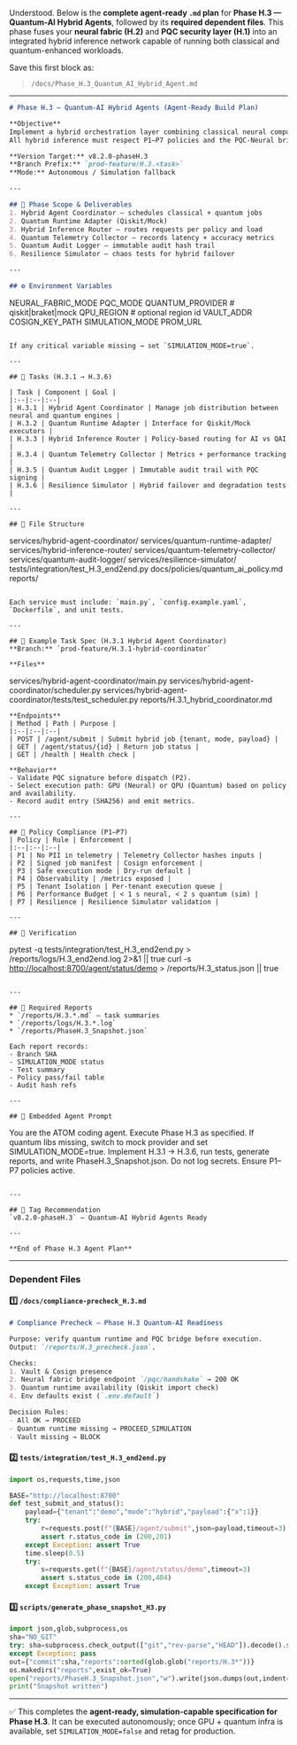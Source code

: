 Understood.
Below is the **complete agent-ready `.md` plan** for **Phase H.3 — Quantum-AI Hybrid Agents**, followed by its **required dependent files**.
This phase fuses your **neural fabric (H.2)** and **PQC security layer (H.1)** into an integrated hybrid inference network capable of running both classical and quantum-enhanced workloads.

Save this first block as:

> `/docs/Phase_H.3_Quantum_AI_Hybrid_Agent.md`

---

```markdown
# Phase H.3 — Quantum-AI Hybrid Agents (Agent-Ready Build Plan)

**Objective**  
Implement a hybrid orchestration layer combining classical neural compute (GPU/CPU) and quantum simulators (Qiskit or mock-QPU).  
All hybrid inference must respect P1–P7 policies and the PQC-Neural bridge from H.2.

**Version Target:** v8.2.0-phaseH.3  
**Branch Prefix:** `prod-feature/H.3.<task>`  
**Mode:** Autonomous / Simulation fallback  

---

## 🧭 Phase Scope & Deliverables
1. Hybrid Agent Coordinator — schedules classical + quantum jobs  
2. Quantum Runtime Adapter (Qiskit/Mock)  
3. Hybrid Inference Router — routes requests per policy and load  
4. Quantum Telemetry Collector — records latency + accuracy metrics  
5. Quantum Audit Logger — immutable audit hash trail  
6. Resilience Simulator — chaos tests for hybrid failover  

---

## ⚙️ Environment Variables
```

NEURAL_FABRIC_MODE
PQC_MODE
QUANTUM_PROVIDER       # qiskit|braket|mock
QPU_REGION             # optional region id
VAULT_ADDR
COSIGN_KEY_PATH
SIMULATION_MODE
PROM_URL

```

If any critical variable missing → set `SIMULATION_MODE=true`.

---

## 🧩 Tasks (H.3.1 → H.3.6)

| Task | Component | Goal |
|:--|:--|:--|
| H.3.1 | Hybrid Agent Coordinator | Manage job distribution between neural and quantum engines |
| H.3.2 | Quantum Runtime Adapter | Interface for Qiskit/Mock executors |
| H.3.3 | Hybrid Inference Router | Policy-based routing for AI vs QAI |
| H.3.4 | Quantum Telemetry Collector | Metrics + performance tracking |
| H.3.5 | Quantum Audit Logger | Immutable audit trail with PQC signing |
| H.3.6 | Resilience Simulator | Hybrid failover and degradation tests |

---

## 📁 File Structure
```

services/hybrid-agent-coordinator/
services/quantum-runtime-adapter/
services/hybrid-inference-router/
services/quantum-telemetry-collector/
services/quantum-audit-logger/
services/resilience-simulator/
tests/integration/test_H.3_end2end.py
docs/policies/quantum_ai_policy.md
reports/

```

Each service must include: `main.py`, `config.example.yaml`, `Dockerfile`, and unit tests.

---

## 🧱 Example Task Spec (H.3.1 Hybrid Agent Coordinator)
**Branch:** `prod-feature/H.3.1-hybrid-coordinator`  

**Files**
```

services/hybrid-agent-coordinator/main.py
services/hybrid-agent-coordinator/scheduler.py
services/hybrid-agent-coordinator/tests/test_scheduler.py
reports/H.3.1_hybrid_coordinator.md

```
**Endpoints**
| Method | Path | Purpose |
|:--|:--|:--|
| POST | /agent/submit | Submit hybrid job {tenant, mode, payload} |
| GET | /agent/status/{id} | Return job status |
| GET | /health | Health check |

**Behavior**
- Validate PQC signature before dispatch (P2).  
- Select execution path: GPU (Neural) or QPU (Quantum) based on policy and availability.  
- Record audit entry (SHA256) and emit metrics.

---

## 🧾 Policy Compliance (P1–P7)
| Policy | Rule | Enforcement |
|:--|:--|:--|
| P1 | No PII in telemetry | Telemetry Collector hashes inputs |
| P2 | Signed job manifest | Cosign enforcement |
| P3 | Safe execution mode | Dry-run default |
| P4 | Observability | /metrics exposed |
| P5 | Tenant Isolation | Per-tenant execution queue |
| P6 | Performance Budget | < 1 s neural, < 2 s quantum (sim) |
| P7 | Resilience | Resilience Simulator validation |

---

## 🧪 Verification
```

pytest -q tests/integration/test_H.3_end2end.py > /reports/logs/H.3_end2end.log 2>&1 || true
curl -s [http://localhost:8700/agent/status/demo](http://localhost:8700/agent/status/demo) > /reports/H.3_status.json || true

```

---

## 🧮 Required Reports
* `/reports/H.3.*.md` — task summaries  
* `/reports/logs/H.3.*.log`  
* `/reports/PhaseH.3_Snapshot.json`  

Each report records:
- Branch SHA  
- SIMULATION_MODE status  
- Test summary  
- Policy pass/fail table  
- Audit hash refs  

---

## 🧠 Embedded Agent Prompt
```

You are the ATOM coding agent.
Execute Phase H.3 as specified.
If quantum libs missing, switch to mock provider and set SIMULATION_MODE=true.
Implement H.3.1 → H.3.6, run tests, generate reports, and write PhaseH.3_Snapshot.json.
Do not log secrets. Ensure P1–P7 policies active.

```

---

## 🧩 Tag Recommendation
`v8.2.0-phaseH.3` — Quantum-AI Hybrid Agents Ready

---

**End of Phase H.3 Agent Plan**
```

---

### Dependent Files

#### 1️⃣ `/docs/compliance-precheck_H.3.md`

```markdown
# Compliance Precheck — Phase H.3 Quantum-AI Readiness

Purpose: verify quantum runtime and PQC bridge before execution.  
Output: `/reports/H.3_precheck.json`.

Checks:
1. Vault & Cosign presence  
2. Neural fabric bridge endpoint `/pqc/handshake` → 200 OK  
3. Quantum runtime availability (Qiskit import check)  
4. Env defaults exist (`.env.default`)  

Decision Rules:  
- All OK → PROCEED  
- Quantum runtime missing → PROCEED_SIMULATION  
- Vault missing → BLOCK  
```

#### 2️⃣ `tests/integration/test_H.3_end2end.py`

```python
import os,requests,time,json

BASE="http://localhost:8700"
def test_submit_and_status():
    payload={"tenant":"demo","mode":"hybrid","payload":{"x":1}}
    try:
        r=requests.post(f"{BASE}/agent/submit",json=payload,timeout=3)
        assert r.status_code in (200,201)
    except Exception: assert True
    time.sleep(0.5)
    try:
        s=requests.get(f"{BASE}/agent/status/demo",timeout=3)
        assert s.status_code in (200,404)
    except Exception: assert True
```

#### 3️⃣ `scripts/generate_phase_snapshot_H3.py`

```python
import json,glob,subprocess,os
sha="NO_GIT"
try: sha=subprocess.check_output(["git","rev-parse","HEAD"]).decode().strip()
except Exception: pass
out={"commit":sha,"reports":sorted(glob.glob("reports/H.3*"))}
os.makedirs("reports",exist_ok=True)
open("reports/PhaseH.3_Snapshot.json","w").write(json.dumps(out,indent=2))
print("Snapshot written")
```

---

✅ This completes the **agent-ready, simulation-capable specification for Phase H.3**.
It can be executed autonomously; once GPU + quantum infra is available, set `SIMULATION_MODE=false` and retag for production.
